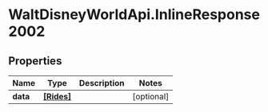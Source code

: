 # WaltDisneyWorldApi.InlineResponse2002

## Properties
Name | Type | Description | Notes
------------ | ------------- | ------------- | -------------
**data** | [**[Rides]**](Rides.md) |  | [optional] 


